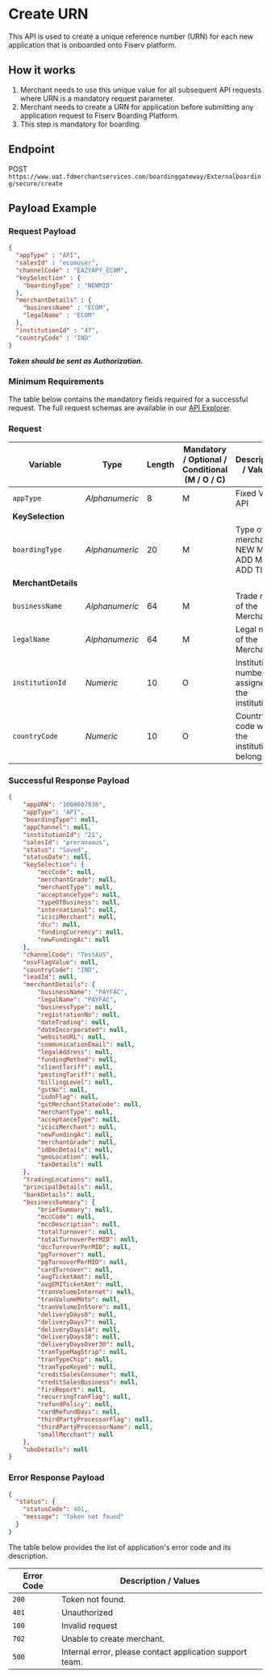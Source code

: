 # Create URN

This API is used to create a unique reference number (URN) for each new application that is onboarded onto Fiserv platform.

## How it works
1. Merchant needs to use this unique value for all subsequent API requests where URN is a mandatory request parameter.
2. Merchant needs to create a URN for application before submitting any application request to Fiserv Boarding Platform.
3. This step is mandatory for boarding.


## Endpoint

POST `https://www.uat.fdmerchantservices.com/boardinggateway/Externalboarding/secure/create`

## Payload Example

### Request Payload

```json
{
  "appType" : "API",
  "salesId" : "ecomuser",
  "channelCode" : "EAZYAPY_ECOM",
  "keySelection" : {
    "boardingType" : "NEWMID"
  },
  "merchantDetails" : {
    "businessName" : "ECOM",
    "legalName" : "ECOM"
  },
  "institutionId" : "47",
  "countryCode" : "IND"
}

```
  
***Token should be sent as Authorization.***

### Minimum Requirements

The table below contains the mandatory fields required for a successful request. The full request schemas are available in our [API Explorer](../api/?type=post&path=/Externalboarding/secure/create).

### Request
| Variable | Type | Length |  Mandatory / Optional / Conditional (M / O / C) | Description / Values |
| -------- | ------- | -- | ------------ | ------------------ |
| `appType` |	*Alphanumeric* |	8 |	M	| Fixed Value API |
| **KeySelection** |	 |	 | |   |
| `boardingType` | *Alphanumeric* |	20 |	M |	Type of merchant: NEW MID / ADD MID / ADD TID |
| **MerchantDetails** | |	 |  |	  |
| `businessName` |	*Alphanumeric* |	64 | M | Trade name of the Merchant. |
| `legalName` |	*Alphanumeric* |	64	| M	 | Legal name of the Merchant. |
| `institutionId` |	*Numeric* |	10 | O | Institution number assigned to the institution. |
| `countryCode` |	*Numeric* |	10 | O	| Country code where the institution belongs.  |


### Successful Response Payload

```json
{
	"appURN": "1000007936",
	"appType": "API",
	"boardingType": null,
	"appChannel": null,
	"institutionId": "21",
	"salesId": "preranaaus",
	"status": "Saved",
	"statusDate": null,
	"keySelection": {
		"mccCode": null,
		"merchantGrade": null,
		"merchantType": null,
		"acceptanceType": null,
		"typeOfBusiness": null,
		"international": null,
		"iciciMerchant": null,
		"dcc": null,
		"fundingCurrency": null,
		"newFundingAc": null
	},
	"channelCode": "TestAUS",
	"osvFlagValue": null,
	"countryCode": "IND",
	"leadId": null,
	"merchantDetails": {
		"businessName": "PAYFAC",
		"legalName": "PAYFAC",
		"businessType": null,
		"registrationNo": null,
		"dateTrading": null,
		"dateIncorporated": null,
		"websiteURL": null,
		"communicationEmail": null,
		"legalAddress": null,
		"fundingMethod": null,
		"clientTariff": null,
		"postingTariff": null,
		"billingLevel": null,
		"gstNo": null,
		"isdnFlag": null,
		"gstMerchantStateCode": null,
		"merchantType": null,
		"acceptanceType": null,
		"iciciMerchant": null,
		"newFundingAc": null,
		"merchantGrade": null,
		"idDocDetails": null,
		"geoLocation": null,
		"taxDetails": null
	},
	"tradingLocations": null,
	"principalDetails": null,
	"bankDetails": null,
	"businessSummary": {
		"briefSummary": null,
		"mccCode": null,
		"mccDescription": null,
		"totalTurnover": null,
		"totalTurnoverPerMID": null,
		"dccTurnoverPerMID": null,
		"pgTurnover": null,
		"pgTurnoverPerMID": null,
		"cardTurnover": null,
		"avgTicketAmt": null,
		"avgEMITicketAmt": null,
		"tranVolumeInternet": null,
		"tranVolumeMoto": null,
		"tranVolumeInStore": null,
		"deliveryDays0": null,
		"deliveryDays7": null,
		"deliveryDays14": null,
		"deliveryDays30": null,
		"deliveryDaysOver30": null,
		"tranTypeMagStrip": null,
		"tranTypeChip": null,
		"tranTypeKeyed": null,
		"creditSalesConsumer": null,
		"creditSalesBusiness": null,
		"firsReport": null,
		"recurringTranFlag": null,
		"refundPolicy": null,
		"cardRefundDays": null,
		"thirdPartyProcessorFlag": null,
		"thirdPartyProcessorName": null,
		"smallMerchant": null
	},
	"uboDetails": null
}
```

### Error Response Payload

```json
{
  "status": {
    "statusCode": 401,
    "message": "Token not found"
  }
}
```


The table below provides the list of application's error code and its description.

| Error Code |  Description / Values |
| --------  | ------------------ |
|`200`| Token not found. | 
|`401`| Unauthorized | 
|`100`| Invalid request | 
|`702`| Unable to create merchant. | 
|`500`| Internal error, please contact application support team. | 

